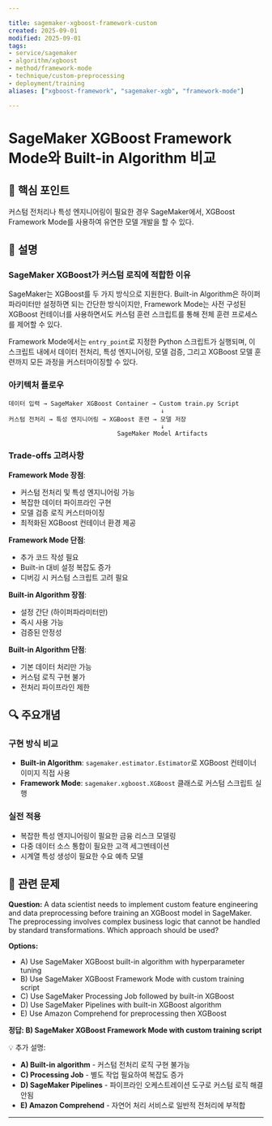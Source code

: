 ```yaml
---

title: sagemaker-xgboost-framework-custom
created: 2025-09-01
modified: 2025-09-01
tags:
- service/sagemaker
- algorithm/xgboost
- method/framework-mode
- technique/custom-preprocessing
- deployment/training
aliases: ["xgboost-framework", "sagemaker-xgb", "framework-mode"]

---
```


# SageMaker XGBoost Framework Mode와 Built-in Algorithm 비교

## 🎯 핵심 포인트

커스텀 전처리나 특성 엔지니어링이 필요한 경우 SageMaker에서, XGBoost Framework Mode를 사용하여 유연한 모델 개발을 할 수 있다.

## 📝 설명

### SageMaker XGBoost가 커스텀 로직에 적합한 이유

SageMaker는 XGBoost를 두 가지 방식으로 지원한다. Built-in Algorithm은 하이퍼파라미터만 설정하면 되는 간단한 방식이지만, Framework Mode는 사전 구성된 XGBoost 컨테이너를 사용하면서도 커스텀 훈련 스크립트를 통해 전체 훈련 프로세스를 제어할 수 있다.

Framework Mode에서는 `entry_point`로 지정한 Python 스크립트가 실행되며, 이 스크립트 내에서 데이터 전처리, 특성 엔지니어링, 모델 검증, 그리고 XGBoost 모델 훈련까지 모든 과정을 커스터마이징할 수 있다.

### 아키텍처 플로우

```
데이터 입력 → SageMaker XGBoost Container → Custom train.py Script
                                          ↓
커스텀 전처리 → 특성 엔지니어링 → XGBoost 훈련 → 모델 저장
                                          ↓
                              SageMaker Model Artifacts
```

### Trade-offs 고려사항

**Framework Mode 장점**:
- 커스텀 전처리 및 특성 엔지니어링 가능
- 복잡한 데이터 파이프라인 구현
- 모델 검증 로직 커스터마이징
- 최적화된 XGBoost 컨테이너 환경 제공

**Framework Mode 단점**:
- 추가 코드 작성 필요
- Built-in 대비 설정 복잡도 증가
- 디버깅 시 커스텀 스크립트 고려 필요

**Built-in Algorithm 장점**:
- 설정 간단 (하이퍼파라미터만)
- 즉시 사용 가능
- 검증된 안정성

**Built-in Algorithm 단점**:
- 기본 데이터 처리만 가능
- 커스텀 로직 구현 불가
- 전처리 파이프라인 제한

## 🔍 주요개념

### 구현 방식 비교

- **Built-in Algorithm**: `sagemaker.estimator.Estimator`로 XGBoost 컨테이너 이미지 직접 사용
- **Framework Mode**: `sagemaker.xgboost.XGBoost` 클래스로 커스텀 스크립트 실행

### 실전 적용

- 복잡한 특성 엔지니어링이 필요한 금융 리스크 모델링
- 다중 데이터 소스 통합이 필요한 고객 세그멘테이션
- 시계열 특성 생성이 필요한 수요 예측 모델

## 📝 관련 문제

**Question:** A data scientist needs to implement custom feature engineering and data preprocessing before training an XGBoost model in SageMaker. The preprocessing involves complex business logic that cannot be handled by standard transformations. Which approach should be used?

**Options:**

- A) Use SageMaker XGBoost built-in algorithm with hyperparameter tuning
- B) Use SageMaker XGBoost Framework Mode with custom training script
- C) Use SageMaker Processing Job followed by built-in XGBoost
- D) Use SageMaker Pipelines with built-in XGBoost algorithm
- E) Use Amazon Comprehend for preprocessing then XGBoost

**정답: B) SageMaker XGBoost Framework Mode with custom training script**

💡 추가 설명:

- **A) Built-in algorithm** - 커스텀 전처리 로직 구현 불가능
- **C) Processing Job** - 별도 작업 필요하여 복잡도 증가
- **D) SageMaker Pipelines** - 파이프라인 오케스트레이션 도구로 커스텀 로직 해결 안됨
- **E) Amazon Comprehend** - 자연어 처리 서비스로 일반적 전처리에 부적합

---